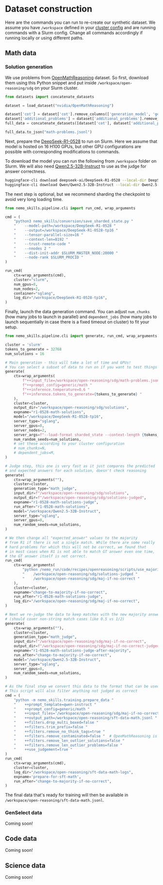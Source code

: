 # Dataset construction

Here are the commands you can run to re-create our synthetic dataset.
We assume you have `/workspace` defined in your [cluster config](../../basics/cluster-configs.md) and are
running commands with a Slurm config. Change all commands accordingly if running locally or using different paths.

## Math data

### Solution generation

We use problems from [OpenMathReasoning](https://huggingface.co/datasets/nvidia/OpenMathReasoning) dataset. So first,
download them using this Python snippet and put inside `/workspace/open-reasoning/sdg` on your Slurm cluster.

```python
from datasets import concatenate_datasets

dataset = load_dataset("nvidia/OpenMathReasoning")

dataset['cot'] = dataset['cot'].remove_columns(['generation_model', 'generated_solution', 'inference_mode', 'used_in_kaggle'])
dataset['additional_problems'] = dataset['additional_problems'].remove_columns(['generation_model', 'generated_solution', 'inference_mode', 'used_in_kaggle'])
full_data = concatenate_datasets([dataset['cot'], dataset['additional_problems']])

full_data.to_json("math-problems.jsonl")
```

Next, prepare the [DeepSeek-R1-0528](https://huggingface.co/deepseek-ai/DeepSeek-R1-0528) to run on Slurm.
Here we assume that model is hosted on 16 H100 GPUs, but other GPU configurations are possible with corresponding
modifications to commands.

To download the model you can run the following from `/workspace` folder on Slurm.
We will also need [Qwen2.5-32B-Instruct](https://huggingface.co/Qwen/Qwen2.5-32B-Instruct) to use as the judge
for answer correctness.

```bash
huggingface-cli download deepseek-ai/DeepSeek-R1-0528 --local-dir DeepSeek-R1-0528
huggingface-cli download Qwen/Qwen2.5-32B-Instruct --local-dir Qwen2.5-32B-Instruct
```

The next step is optional, but we recommend sharding the checkpoint to avoid very long loading time.

```python
from nemo_skills.pipeline.cli import run_cmd, wrap_arguments

cmd = (
    "python3 nemo_skills/conversion/save_sharded_state.py "
    "    --model-path=/workspace/DeepSeek-R1-0528 "
    "    --output=/workspace/DeepSeek-R1-0528-tp16 "
    "    --tensor-parallel-size=16 "
    "    --context-len=8192 "
    "    --trust-remote-code "
    "    --nnodes 2 "
    "    --dist-init-addr $SLURM_MASTER_NODE:20000 "
    "    --node-rank $SLURM_PROCID "
)

run_cmd(
    ctx=wrap_arguments(cmd),
    cluster="slurm",
    num_gpus=8,
    num_nodes=2,
    container="sglang",
    log_dir="/workspace/DeepSeek-R1-0528-tp16",
)
```

Finally, launch the data generation command. You can adjust `num_chunks` (how many jobs to launch in parallel) and
`dependent_jobs` (how many jobs to launch sequentially in case there is a fixed timeout on cluster) to fit your setup.

```python
from nemo_skills.pipeline.cli import generate, run_cmd, wrap_arguments

cluster = 'slurm'
tokens_to_generate = 32768
num_solutions = 16

# Main generation - this will take a lot of time and GPUs!
# You can select a subset of data to run on if you want to test things
generate(
    ctx=wrap_arguments(
        f"++input_file=/workspace/open-reasoning/sdg/math-problems.jsonl "
        f"++prompt_config=generic/math "
        f"++inference.temperature=0.6 "
        f"++inference.tokens_to_generate={tokens_to_generate} "
    ),
    cluster=cluster,
    output_dir="/workspace/open-reasoning/sdg/solutions",
    expname="r1-0528-math-solutions",
    model="/workspace/DeepSeek-R1-0528-tp16",
    server_type="sglang",
    server_gpus=8,
    server_nodes=2,
    server_args=f"--load-format sharded_state --context-length {tokens_to_generate + 2000}",
    num_random_seeds=num_solutions,
    # set these according to your cluster configuration
    # num_chunks=N,
    # dependent_jobs=M,
)

# Judge step, this one is very fast as it just compares the predicted
# and expected answers for each solution, doesn't check reasoning
generate(
    ctx=wrap_arguments(""),
    cluster=cluster,
    generation_type="math_judge",
    input_dir=f"/workspace/open-reasoning/sdg/solutions",
    output_dir=f"/workspace/open-reasoning/sdg/solutions-judged",
    expname="r1-0528-math-solutions-judge",
    run_after="r1-0528-math-solutions",
    model="/workspace/Qwen2.5-32B-Instruct",
    server_type="sglang",
    server_gpus=8,
    num_random_seeds=num_solutions,
)

# We then change all "expected_answer" values to the majority
# from R1 if there is not a single match. While there are some really
# hard problems for which this will not be correct, we found that
# in most cases when R1 is not able to match GT answer even one time,
# the GT answer itself is not correct.
run_cmd(
    ctx=wrap_arguments(
        "python /nemo_run/code/recipes/openreasoning/scripts/use_majority_if_no_answer.py "
        "    /workspace/open-reasoning/sdg/solutions-judged "
        "    /workspace/open-reasoning/sdg/maj-if-no-correct "
    ),
    cluster=cluster,
    expname="change-to-majority-if-no-correct",
    run_after="r1-0528-math-solutions-judge",
    log_dir="/workspace/open-reasoning/sdg/maj-if-no-correct",
)

# Next we re-judge the data to keep matches with the new majority answer
# (should cover non-string match cases like 0.5 vs 1/2)
generate(
    ctx=wrap_arguments(""),
    cluster=cluster,
    generation_type="math_judge",
    input_dir=f"/workspace/open-reasoning/sdg/maj-if-no-correct",
    output_dir=f"/workspace/open-reasoning/sdg/maj-if-no-correct-judged",
    expname="r1-0528-math-solutions-judge-after-majority",
    run_after="change-to-majority-if-no-correct",
    model="/workspace/Qwen2.5-32B-Instruct",
    server_type="sglang",
    server_gpus=8,
    num_random_seeds=num_solutions,
)

# As the final step we convert this data to the format that can be used for SFT.
# This script will also filter anything not judged as correct
cmd = (
    "python -m nemo_skills.training.prepare_data "
    "    ++prompt_template=qwen-instruct "
    "    ++prompt_config=generic/math "
    "    ++input_files='/workspace/open-reasoning/sdg/maj-if-no-correct-judged/output-rs*.jsonl' "
    "    ++output_path=/workspace/open-reasoning/sft-data-math.jsonl "
    "    ++filters.drop_multi_boxed=false "
    "    ++filters.trim_prefix=false "
    "    ++filters.remove_no_think_tags=true "
    "    ++filters.remove_contaminated=false "  # OpenMathReasoning is already decontaminated
    "    ++filters.remove_len_outlier_solutions=false "
    "    ++filters.remove_len_outlier_problems=false "
    "    ++use_judgement=true "
)
run_cmd(
    ctx=wrap_arguments(cmd),
    cluster=cluster,
    log_dir="/workspace/open-reasoning/sft-data-math-logs",
    expname='prepare-for-sft-math',
    run_after="change-to-majority-if-no-correct",
)
```

The final data that's ready for training will then be available in `/workspace/open-reasoning/sft-data-math.jsonl`.

### GenSelect data

Coming soon!

## Code data

Coming soon!

## Science data

Coming soon!
